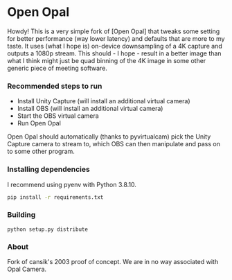 # Open Opal

Howdy!
This is a very simple fork of [Open Opal] that tweaks some setting for better performance (way lower latency) and defaults that are more to my taste.
It uses (what I hope is) on-device downsampling of a 4K capture and outputs a 1080p stream. This should - I hope - result in a better image than what I think might just be quad binning of the 4K image in some other generic piece of meeting software.

### Recommended steps to run

* Install Unity Capture (will install an additional virtual camera)
* Install OBS (will install an additional virtual camera)
* Start the OBS virtual camera
* Run Open Opal

Open Opal should automatically (thanks to pyvirtualcam) pick the Unity Capture camera to stream to, which OBS can then manipulate and pass on to some other program.

### Installing dependencies

I recommend using pyenv with Python 3.8.10.

```bash
pip install -r requirements.txt
```

### Building

```
python setup.py distribute
```
### About

Fork of cansik's 2003 proof of concept. We are in no way associated with Opal Camera.
